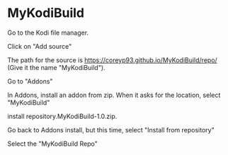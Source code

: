 # <B>MyKodiBuild</B>

Go to the Kodi file manager.

Click on "Add source"

The path for the source is https://coreyp93.github.io/MyKodiBuild/repo/ (Give it the name "MyKodiBuild").

Go to "Addons"

In Addons, install an addon from zip. When it asks for the location, select "MyKodiBuild"

install repository.MyKodiBuild-1.0.zip.

Go back to Addons install, but this time, select "Install from repository"

Select the "MyKodiBuild Repo"
